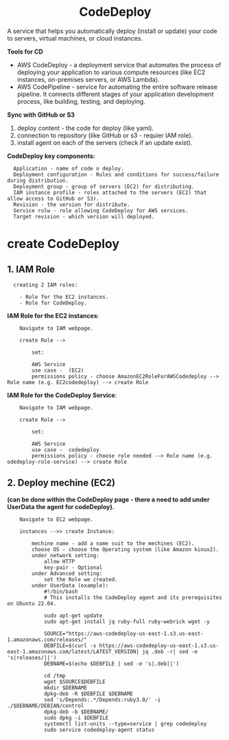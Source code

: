 <div align="center">

# **CodeDeploy**

</div>

A service that helps you automatically deploy (install or update) your code to servers, virtual machines, or cloud instances.

__Tools for CD__

   * AWS CodeDeploy - a deployment service that automates the process of deploying your application to various compute resources (like EC2 instances, on-premises servers, or AWS Lambda).
   * AWS CodePipeline - service for automating the entire software release pipeline. It connects different stages of your application development process, like building, testing, and deploying.

__Sync with GitHub or S3__

  1.  deploy content - the code for deploy (like yaml).
  2.  connection to repository (like GitHub or s3 - requier IAM role).
  3.  install agent on each of the servers (check if an update exist).

__CodeDeploy key components:__

      Application - name of code o deploy.
      Deployment configuration - Rules and conditions for success/failure during distribution.
      Deployment group - group of servers (EC2) for distributing.
      IAM instance profile - roles attached to the servers (EC2) that allow access to GitHub or S3).
      Revision - the version for distribute.
      Service rolw - role allowing CodeDeploy for AWS services.
      Target revision - which version will deployed.

# create CodeDeploy

## 1. IAM Role

      creating 2 IAM roles:

        - Role for the EC2 instances.
        - Role for CodeDeploy.

  __IAM Role for the EC2 instances__:

        Navigate to IAM webpage.

        create Role --> 

            set:
            
            AWS Service
            use case -  (EC2)
            permissions policy - choose AmazonEC2RoleForAWSCodedeploy --> Role name (e.g. EC2codedeploy) --> create Role

  __IAM Role for the CodeDeploy Service__:

        Navigate to IAM webpage.

        create Role --> 

            set:
            
            AWS Service
            use case -  codedeploy
            permissions policy - choose role needed --> Role name (e.g. odedeploy-role-service) --> create Role

## 2. Deploy mechine (EC2)

__(can be done within the CodeDeploy page - there a need to add under UserData the agent for codeDeploy).__


        Navigate to EC2 webpage.

        instances -->> create Instance:

            mechine name - add a name suit to the mechines (EC2).
            choose OS - choose the Operating system (like Amazon kinux2).
            under network setting:
                allow HTTP
                key-pair - Optional
            under Advanced setting:
                set the Role we created.
            under UserData (example):
                #!/bin/bash
                # This installs the CodeDeploy agent and its prerequisites on Ubuntu 22.04.
                
                sudo apt-get update
                sudo apt-get install jq ruby-full ruby-webrick wget -y
                
                SOURCE="https://aws-codedeploy-us-east-1.s3.us-east-1.amazonaws.com/releases/"
                DEBFILE=$(curl -s https://aws-codedeploy-us-east-1.s3.us-east-1.amazonaws.com/latest/LATEST_VERSION| jq .deb -r| sed -e 's|releases/||')
                DEBNAME=$(echo $DEBFILE | sed -e 's|.deb||')
                
                cd /tmp
                wget $SOURCE$DEBFILE
                mkdir $DEBNAME
                dpkg-deb -R $DEBFILE $DEBNAME
                sed 's/Depends:.*/Depends:ruby3.0/' -i ./$DEBNAME/DEBIAN/control
                dpkg-deb -b $DEBNAME/
                sudo dpkg -i $DEBFILE
                systemctl list-units --type=service | grep codedeploy
                sudo service codedeploy-agent status
              
                      
            
  
